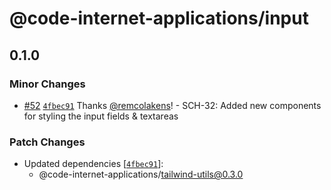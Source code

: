 # @code-internet-applications/input

## 0.1.0

### Minor Changes

- [#52](https://github.com/code-internet-applications/cbt-hydrogen/pull/52)
  [`4fbec91`](https://github.com/code-internet-applications/cbt-hydrogen/commit/4fbec9159ed266724d0e01ab92da3b76218d381e)
  Thanks [@remcolakens](https://github.com/remcolakens)! - SCH-32: Added new
  components for styling the input fields & textareas

### Patch Changes

- Updated dependencies
  [[`4fbec91`](https://github.com/code-internet-applications/cbt-hydrogen/commit/4fbec9159ed266724d0e01ab92da3b76218d381e)]:
  - @code-internet-applications/tailwind-utils@0.3.0
